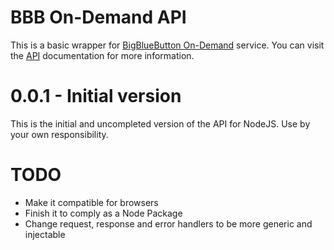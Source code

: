 # BBB On-Demand API

This is a basic wrapper for [BigBlueButton On-Demand](https://bbbondemand.com/) service. You can visit the [API](https://bbbondemand.com/) documentation for more information.

# 0.0.1 - Initial version

This is the initial and uncompleted version of the API for NodeJS. Use by your own responsibility.

# TODO

* Make it compatible for browsers
* Finish it to comply as a Node Package
* Change request, response and error handlers to be more generic and injectable